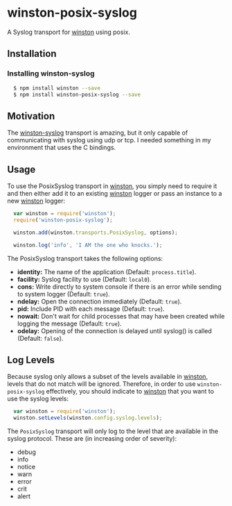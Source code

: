# winston-posix-syslog

A Syslog transport for [winston][0] using posix.

## Installation

### Installing winston-syslog

``` bash
  $ npm install winston --save
  $ npm install winston-posix-syslog --save
```

## Motivation
The [winston-syslog](https://github.com/indexzero/winston-syslog) transport is amazing, but it only capable of communicating with syslog using udp or tcp. I needed something in my environment that uses the C bindings.


## Usage
To use the PosixSyslog transport in [winston][0], you simply need to require it and then either add it to an existing [winston][0] logger or pass an instance to a new [winston][0] logger:

``` js
  var winston = require('winston');
  require('winston-posix-syslog');

  winston.add(winston.transports.PosixSyslog, options);

  winston.log('info', 'I AM the one who knocks.');
```

The PosixSyslog transport takes the following options:

* __identity:__ The name of the application (Default: `process.title`).
* __facility:__ Syslog facility to use (Default: `local0`).
* __cons:__ Write directly to system console if there is an error while sending to system logger (Default: `true`).
* __ndelay:__ Open the connection immediately (Default: `true`).
* __pid:__ Include PID with each message (Default: `true`).
* __nowait:__ Don't wait for child processes that may have been created while logging the message (Default: `true`).
* __odelay:__ Opening of the connection is delayed until syslog() is called (Default: `false`).


## Log Levels
Because syslog only allows a subset of the levels available in [winston][0], levels that do not match will be ignored. Therefore, in order to use `winston-posix-syslog` effectively, you should indicate to [winston][0] that you want to use the syslog levels:

``` js
  var winston = require('winston');
  winston.setLevels(winston.config.syslog.levels);
```

The `PosixSyslog` transport will only log to the level that are available in the syslog protocol. These are (in increasing order of severity):

* debug
* info
* notice
* warn
* error
* crit
* alert

[0]: https://github.com/indexzero/winston